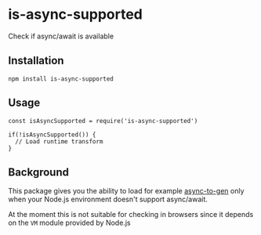 # is-async-supported

Check if async/await is available

## Installation

`npm install is-async-supported`

## Usage

```
const isAsyncSupported = require('is-async-supported')

if(!isAsyncSupported()) {
  // Load runtime transform
}
```

## Background

This package gives you the ability to load for example [async-to-gen](https://github.com/leebyron/async-to-gen) only when your Node.js environment doesn't support async/await.

At the moment this is not suitable for checking in browsers since it depends on the `VM` module provided by Node.js
